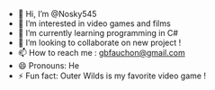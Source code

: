 - 👋 Hi, I’m @Nosky545
- 👀 I’m interested in video games and films
- 🌱 I’m currently learning programming in C#
- 💞️ I’m looking to collaborate on new project !
- 📫 How to reach me : gbfauchon@gmail.com
- 😄 Pronouns: He
- ⚡ Fun fact: Outer Wilds is my favorite video game !

<!---
Nosky545/Nosky545 is a ✨ special ✨ repository because its `README.md` (this file) appears on your GitHub profile.
You can click the Preview link to take a look at your changes.
--->
